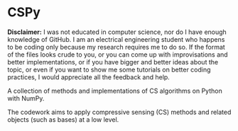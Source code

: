# CSPy

**Disclaimer:** I was not educated in computer science, nor do I have enough knowledge of GitHub. I am an electrical engineering student who happens to be coding only because my research requires me to do so. If the format of the files looks crude to you, or you can come up with improvisations and better implementations, or if you have bigger and better ideas about the topic, or even if you want to show me some tutorials on better coding practices, I would appreciate all the feedback and help.

A collection of methods and implementations of CS algorithms on Python with NumPy.

The codework aims to apply compressive sensing (CS) methods and related objects (such as bases) at a low level.
